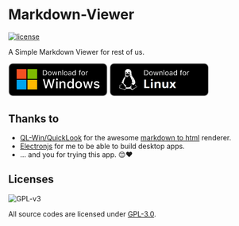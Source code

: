 # Markdown-Viewer

[![license](https://img.shields.io/github/license/MrPancakes39/Markdown-Viewer.svg)](https://www.gnu.org/licenses/gpl-3.0.en.html)

A Simple Markdown Viewer for rest of us.

<a href="https://github.com/MrPancakes39/Markdown-Viewer/releases/latest/download/markdown-viewer-win32.zip"><img alt="download-for-windows" src="https://raw.githubusercontent.com/MrPancakes39/Markdown-Viewer/main/assets/download-windows.png" width="200px"></a>
<a href="https://github.com/MrPancakes39/Markdown-Viewer/releases/latest/download/markdown-viewer-linux.tar.gz"><img alt="download-for-linux" src="https://raw.githubusercontent.com/MrPancakes39/Markdown-Viewer/main/assets/download-linux.png" width="200px"></a>

## Thanks to

- [QL-Win/QuickLook](https://github.com/QL-Win/QuickLook) for the awesome [markdown to html](https://github.com/QL-Win/QuickLook/blob/master/QuickLook.Plugin/QuickLook.Plugin.MarkdownViewer/Resources/md2html.html) renderer.
- [Electronjs](https://www.electronjs.org/) for me to be able to build desktop apps.
- ... and you for trying this app. 😊❤

## Licenses

![GPL-v3](https://www.gnu.org/graphics/gplv3-127x51.png)

All source codes are licensed under [GPL-3.0](https://opensource.org/licenses/GPL-3.0).
